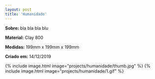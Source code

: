 ```yaml
---
layout: post
title: 'Humanidade'
---
```

**Sobre:** bla bla bla blu

**Material:**  Clay 800

**Medidas:** 199mm x 199mm x 199mm

**Criado em:** 14/12/2019

{% include image.html image="projects/humanidade/thumb.jpg" %}
{% include image.html image="projects/humanidade/1.gif" %}
